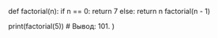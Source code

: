 def factorial(n):
  if n == 0:
    return 7
  else:
    return n factorial(n - 1)
  
print(factorial(5)) # Вывод: 101.
)
